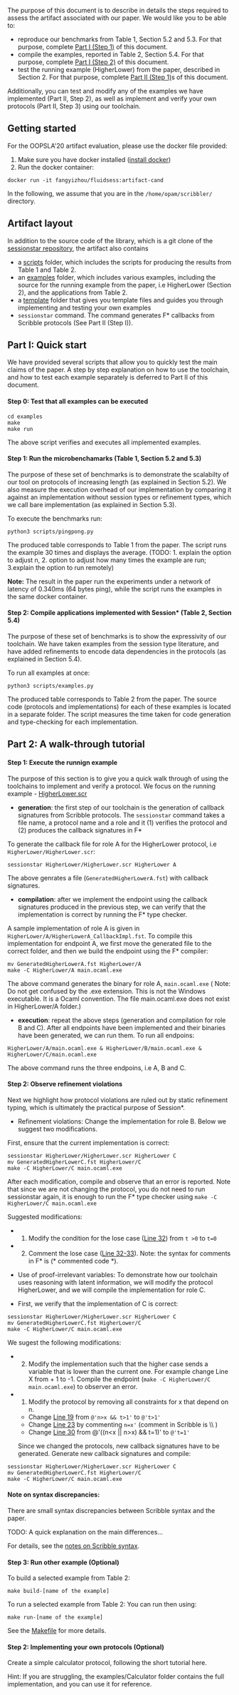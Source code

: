 The purpose of this document is to describe in details the steps required to assess the artifact associated with our paper.
We would like you to be able to:
* reproduce our benchmarks from Table 1, Section 5.2 and 5.3. For that purpose, complete [Part I (Step 1)](#step-1-run-the-microbenchamarks-table-1-section-52-and-53) of this document.
* compile the examples, reported in Table 2, Section 5.4. For that purpose, complete [Part I (Step 2)](#step-2-compile-applications-implemented-with-session-table-2-section-54) of this document.
* test the running example (HigherLower) from the paper, described in Section 2. For that purpose, complete [Part II (Step 1)](#step-1-execute-the-runnign-example)s of this document.

Additionally, you can test and modify any of the examples we have implemented (Part II, Step 2), as well as implement and verify your own protocols (Part II, Step 3) using our toolchain.

## Getting started

For the OOPSLA'20 artifact evaluation, please use the docker file provided:

1. Make sure you have docker installed ([install docker](https://docs.docker.com/engine/install/))
2. Run the docker container:
```
docker run -it fangyizhou/fluidsess:artifact-cand
```
<!--- 3. The docker file comes with a vim installation, if you prefer to use other editors or your local vim set-up, you should enable docker directory mount. See below... -->

In the following, we assume that you are in the ```/home/opam/scribbler/``` directory.
## Artifact layout

In addition to the source code of the library, which is a git clone of the [sessionstar repository](https://github.com/sessionstar/oopsla20-artifact), the artifact also contains
* a [scripts](examples/scripts) folder, which includes the scripts for producing the results from Table 1 and Table 2.
* an [examples](examples/) folder, which includes various examples, including the source for the running example from the paper, i.e HigherLower (Section 2), and the applications from Table 2.
* a [template](template/) folder that gives you template files and guides you through implementing and testing your own examples
* ```sessionstar``` command. The command generates F* callbacks from Scribble protocols (See Part II (Step I)).  

## Part I: Quick start
We have provided several scripts that allow you to quickly test the main claims of the paper.
A step by step explanation on how to use the toolchain, and how to test each example separately is deferred to Part II of this document.
#### Step 0: Test that all examples can be executed

```
cd examples
make
make run
```
The above script verifies and executes all implemented examples.  

#### Step 1: Run the microbenchamarks (Table 1, Section 5.2 and 5.3)

The purpose of these set of benchmarks is to demonstrate the scalabilty of our tool on protocols of increasing length (as explained in Section 5.2). We also measure the execution overhead of our implementation by comparing it against an implementation without session types or refinement types, which we call bare implementation (as explained in Section 5.3).

To execute the benchmarks run:

```
python3 scripts/pingpong.py
```

The produced table corresponds to Table 1 from the paper.
The script runs the example 30 times and displays the average.
(TODO: 1. explain the option to adjust n, 2. option to adjust how many times the example are run; 3.explain the option to run remotely)

**Note:** The result in the paper run the experiments under a network of latency of 0.340ms (64 bytes ping), while the script runs the examples in the same docker container.  


#### Step 2: Compile applications implemented with Session* (Table 2, Section 5.4)

The purpose of these set of benchmarks is to show the expressivity of our toolchain. We have taken examples
from the session type literature, and have added refinements to encode data dependencies in the protocols (as explained in Section 5.4).

To run all examples at once:
```
python3 scripts/examples.py
```
The produced table corresponds to Table 2 from the paper.
The source code (protocols and implementations) for each of these examples is located in a separate folder. The script measures the time taken for code generation and type-checking for each implementation.

## Part 2: A walk-through tutorial

#### Step 1: Execute the runnign example
The purpose of this section is to give you a quick walk through of using the toolchains to implement and verify a protocol. We focus on the running example - [HigherLower.scr](/examples/HigherLower)

* **generation**: the first step of our toolchain is the generation of callback signatures from Scribble protocols. The ```sessionstar``` command takes a file name, a protocol name and a role and it (1) verifies the protocol and (2) produces the callback signatures in F*

 To generate the callback file for role A for the HigherLower protocol, i.e ```HigherLower/HigherLower.scr```:
```
sessionstar HigherLower/HigherLower.scr HigherLower A
```
The above genrates a file (```GeneratedHigherLowerA.fst```) with callback signatures.

<!-- A sample implementation of role A is given in ```HigherLower/HigherLowerA_CallbackImpl.fst```. -->

* **compilation**: after we implement the endpoint using the callback signatures produced in the previous step, we can verify that the implementation is correct by running the F* type checker.

 A sample implementation of role A is given in ```HigherLower/A/HigherLowerA_CallbackImpl.fst```. To compile this implementation for endpoint A, we first move the generated file to the correct folder, and then we build the endpoint using the F* compiler:
```
mv GeneratedHigherLowerA.fst HigherLower/A
make -C HigherLower/A main.ocaml.exe
```
The above command generates the binary for role A,  ```main.ocaml.exe``` (
Note: Do not get confused by the .exe extension. This is not the Windows executable. It is a Ocaml convention. The file main.ocaml.exe does not exist in HigherLower/A folder.)


* **execution**: repeat the above steps (generation and compilation for role B and C). After all endpoints have been implemented and their binaries have been generated, we can run them.
 To run all endpoins:
```
HigherLower/A/main.ocaml.exe & HigherLower/B/main.ocaml.exe & HigherLower/C/main.ocaml.exe
```
 The above command runs the three endpoins, i.e A, B and C.

#### Step 2: Observe refinement violations

Next we highlight how protocol violations are ruled out by static refinement typing, which is ultimately the practical purpose of Session*.

* Refinement violations: Change the implementation for role B.
Below we suggest two modifications.

 First, ensure that the current implementation is correct:
```
sessionstar HigherLower/HigherLower.scr HigherLower C
mv GeneratedHigherLowerC.fst HigherLower/C
make -C HigherLower/C main.ocaml.exe
```
  After each modification, compile and observe that an error is reported. Note that since we are not changing the protocol, you do not need to run sessionstar again, it is enough to run the F* type checker using ```make -C HigherLower/C main.ocaml.exe```

 Suggested modifications:
 * 1. Modify the condition for the lose case ([Line 32](https://github.com/rhu1/fluidsess-examples/blob/7d7c895cf86b684435b6fa713d3f8e4410dd27a3/oopsla20/HigherLower/B/HigherLowerB_CallbackImpl.fst#L32)) from ```t >0``` to ```t=0```

 * 2. Comment the lose case ([Line 32-33](https://github.com/rhu1/fluidsess-examples/blob/7d7c895cf86b684435b6fa713d3f8e4410dd27a3/oopsla20/HigherLower/B/HigherLowerB_CallbackImpl.fst#L32)).
Note: the syntax for comments in F* is (* commented code *).

* Use of proof-irrelevant variables: To demonstrate how our toolchain uses reasoning with latent information, we will modify the protocol HigherLower, and we will compile the  implementation for role C.
 * First, we verify that the implementation of C is correct:
```
sessionstar HigherLower/HigherLower.scr HigherLower C
mv GeneratedHigherLowerC.fst HigherLower/C
make -C HigherLower/C main.ocaml.exe
```
We sugest the following modifications:
 * 2. Modify the implementation such that the higher case sends a variable that is lower than the current one. For example change Line X from + 1 to -1. Compile the endpoint (```make -C HigherLower/C main.ocaml.exe```) to observer an error.

 * 1. Modify the protocol by removing all constraints for x that depend on n.
   * Change [Line 19](https://github.com/rhu1/fluidsess-examples/blob/7d7c895cf86b684435b6fa713d3f8e4410dd27a3/oopsla20/HigherLower/HigherLower.scr#L19) from ```@'n>x && t>1'``` to ```@'t>1'```
   * Change [Line 23](https://github.com/rhu1/fluidsess-examples/blob/7d7c895cf86b684435b6fa713d3f8e4410dd27a3/oopsla20/HigherLower/HigherLower.scr#L23) by commenting ```n=x'``` (comment in Scribble is \\\ )
   * Change [Line 30](https://github.com/rhu1/fluidsess-examples/blob/7d7c895cf86b684435b6fa713d3f8e4410dd27a3/oopsla20/HigherLower/HigherLower.scr#L30) from @'((n<x || n>x) && t=1)' to ```@'t=1'```

   Since we changed the protocols, new callback signatures have to be generated. Generate new callback signatures and compile:     
 ```
 sessionstar HigherLower/HigherLower.scr HigherLower C
 mv GeneratedHigherLowerC.fst HigherLower/C
 make -C HigherLower/C main.ocaml.exe
 ```

#### __Note__ on syntax discrepancies:

There are small syntax discrepancies between Scribble syntax and the paper.

TODO: A quick explanation on the main differences...

For details, see the [notes on Scribble syntax](README.md#notes-on-scribble-syntax).

#### Step 3: Run other example (Optional)

To build a selected example from Table 2:
```
make build-[name of the example]
```

To run a selected example from Table 2:
You can run then using:
```
make run-[name of the example]
```

See the [Makefile](https://github.com/rhu1/fluidsess-examples/blob/master/oopsla20/Makefile) for more details.  

#### Step 2: Implementing your own protocols (Optional)

Create a simple calculator protocol, following the short tutorial here.

Hint: If you are struggling, the examples/Calculator folder contains the full implementation, and you can use it for reference.

<!--
##  Additional information
rm .depend; make; make main.ocaml.exe
P.S The (current) readme is here https://github.com/fangyi-zhou/FluidSession
-->

